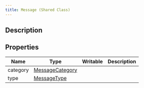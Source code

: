 ```yaml
---
title: Message (Shared Class)
---
```

## Description

## Properties

| Name     | Type                                                    | Writable | Description |
| -------- | ------------------------------------------------------- | -------- | ----------- |
| category | [MessageCategory](/vext/ref/cls/shr/messagecategory) |          |             |
| type     | [MessageType](/vext/ref/cls/shr/messagetype)         |          |             |
